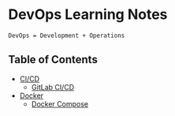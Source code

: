 # DevOps Learning Notes

`DevOps = Development + Operations`

## Table of Contents

- [CI/CD](https://github.com/kaka-lin/Notes/tree/master/DevOps/CICD)
  - [GitLab CI/CD](CICD/gitlab_ci_cd.md)
- [Docker](https://github.com/kaka-lin/Notes/tree/master/DevOps/Docker)
  - [Docker Compose](https://github.com/kaka-lin/Notes/tree/master/DevOps/Docker/docker_compose)
